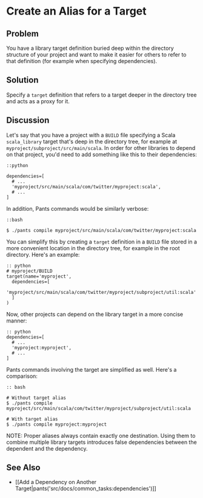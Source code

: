 # Create an Alias for a Target

## Problem

You have a library target definition buried deep within the directory structure
of your project and want to make it easier for others to refer to that
definition (for example when specifying dependencies).

## Solution

Specify a `target` definition that refers to a target deeper in the directory
tree and acts as a proxy for it.

## Discussion

Let's say that you have a project with a `BUILD` file specifying a Scala
`scala_library` target that's deep in the directory tree, for example at
`myproject/subproject/src/main/scala`. In order for other libraries to depend
on that project, you'd need to add something like this to their dependencies:

    ::python
    
    dependencies=[
      # ...
      'myproject/src/main/scala/com/twitter/myproject:scala',
      # ...
    ]

In addition, Pants commands would be similarly verbose:

    ::bash
    
    $ ./pants compile myproject/src/main/scala/com/twitter/myproject:scala

You can simplify this by creating a `target` definition in a `BUILD` file
stored in a more convenient location in the directory tree, for example in the root directory. Here's an example:


    :: python
    # myproject/BUILD
    target(name='myproject',
      dependencies=[
        'myproject/src/main/scala/com/twitter/myproject/subproject/util:scala'
      ]
    )

Now, other projects can depend on the library target in a more concise manner:

    :: python
    dependencies=[
      # ...
      'myproject:myproject',
      # ...
    ]

Pants commands involving the target are simplified as well. Here's a comparison:

    :: bash
    
    # Without target alias
    $ ./pants compile myproject/src/main/scala/com/twitter/myproject/subproject/util:scala
    
    # With target alias
    $ ./pants compile myproject:myproject

NOTE: Proper aliases always contain exactly one destination. Using them to combine multiple library targets introduces false dependencies between the dependent and the dependency. 

See Also
--------

* [[Add a Dependency on Another Target|pants('src/docs/common_tasks:dependencies')]]
